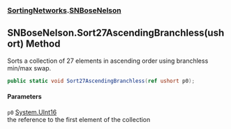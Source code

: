 ### [SortingNetworks](SortingNetworks.md 'SortingNetworks').[SNBoseNelson](SortingNetworks_SNBoseNelson.md 'SortingNetworks.SNBoseNelson')
## SNBoseNelson.Sort27AscendingBranchless(ushort) Method
Sorts a collection of 27 elements in ascending order using branchless min/max swap.  
```csharp
public static void Sort27AscendingBranchless(ref ushort p0);
```
#### Parameters
<a name='SortingNetworks_SNBoseNelson_Sort27AscendingBranchless(ushort)_p0'></a>
`p0` [System.UInt16](https://docs.microsoft.com/en-us/dotnet/api/System.UInt16 'System.UInt16')  
the reference to the first element of the collection
  

